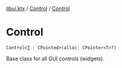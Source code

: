 [libui.ktx](../README.md) / [Control](README.md) / [Control](-control.md)

# Control

`Control<`[`T`](README.md#T)` : CPointed>(alloc: CPointer<T>?)`

Base class for all GUI controls (widgets).
